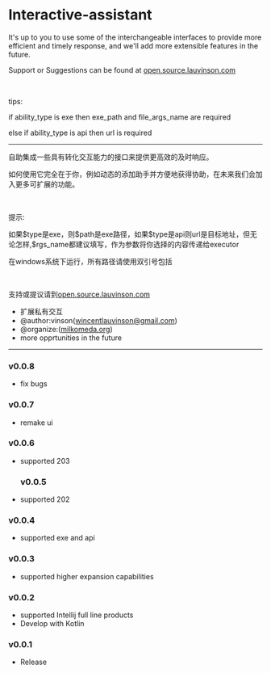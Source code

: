 # Interactive-assistant

<!-- Plugin description -->
It's up to you to use some of the interchangeable interfaces to provide more efficient and timely response, and we'll add more extensible features in the future.

Support or Suggestions can be found at <a href="https://open.source.lauvinson.com">open.source.lauvinson.com</a>

[gh:template]: https://help.github.com/en/enterprise/2.20/user/github/creating-cloning-and-archiving-repositories/creating-a-repository-from-a-template
<!-- Plugin description end -->

<br />
<p>tips:</p>
<p>if ability_type is exe then exe_path and file_args_name are required</p>
<p>else if ability_type is api then url is required</p>
<hr />
<p>自助集成一些具有转化交互能力的接口来提供更高效的及时响应。</p>
<p>如何使用它完全在于你，例如动态的添加助手并方便地获得协助，在未来我们会加入更多可扩展的功能。</p>

<br />
<p>提示:</p>
<p>如果$type是exe，则$path是exe路径，如果$type是api则url是目标地址，但无论怎样,$rgs_name都建议填写，作为参数将你选择的内容传递给executor</p>
<p>在windows系统下运行，所有路径请使用双引号包括</p>

<br />
<p>支持或提议请到<a href="https://open.source.lauvinson.com">open.source.lauvinson.com</a></p>
<ul>
<li>扩展私有交互</li>
<li>@author:vinson(<a href="mailto:wincentlauvinson@gmail.com">wincentlauvinson@gmail.com</a>)</li>
<li>@organize:(<a href="https://www.milkomeda.org">milkomeda.org</a>)</li>
<li>more opprtunities in the future</li>
</ul>
<hr />

<h3>v0.0.8</h3>
<ul>
<li>fix bugs</li>
</ul>
<h3>v0.0.7</h3>
<ul>
<li>remake ui</li>
</ul>
<h3>v0.0.6</h3>
<ul>
<li>supported 203</li>
<h3>v0.0.5</h3>
</ul>
<ul>
<li>supported 202</li>
</ul>
<h3>v0.0.4</h3>
<ul>
<li>supported exe and api</li>
</ul>
<h3>v0.0.3</h3>
<ul>
<li>supported higher expansion capabilities</li>
</ul>
<h3>v0.0.2</h3>
<ul>
<li>supported Intellij full line products</li>
<li>Develop with Kotlin</li>
</ul>
<h3>v0.0.1</h3>
<ul>
<li>Release</li>
</ul>
